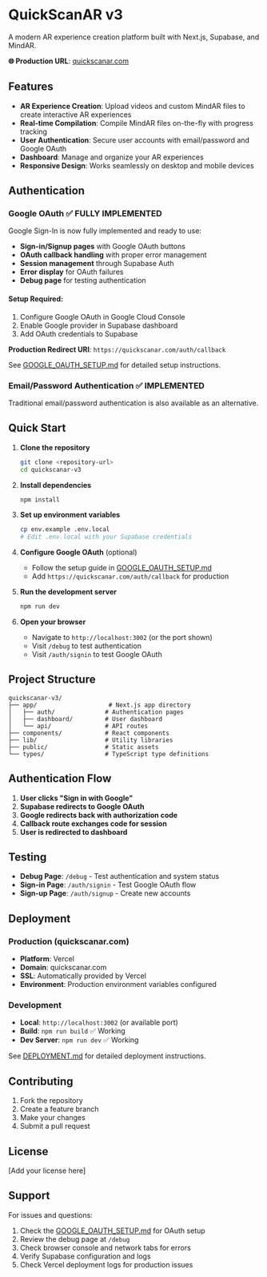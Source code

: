 # QuickScanAR v3

A modern AR experience creation platform built with Next.js, Supabase, and MindAR.

**🌐 Production URL**: [quickscanar.com](https://quickscanar.com)

## Features

- **AR Experience Creation**: Upload videos and custom MindAR files to create interactive AR experiences
- **Real-time Compilation**: Compile MindAR files on-the-fly with progress tracking
- **User Authentication**: Secure user accounts with email/password and Google OAuth
- **Dashboard**: Manage and organize your AR experiences
- **Responsive Design**: Works seamlessly on desktop and mobile devices

## Authentication

### Google OAuth ✅ **FULLY IMPLEMENTED**

Google Sign-In is now fully implemented and ready to use:

- **Sign-in/Signup pages** with Google OAuth buttons
- **OAuth callback handling** with proper error management
- **Session management** through Supabase Auth
- **Error display** for OAuth failures
- **Debug page** for testing authentication

#### Setup Required:
1. Configure Google OAuth in Google Cloud Console
2. Enable Google provider in Supabase dashboard
3. Add OAuth credentials to Supabase

**Production Redirect URI**: `https://quickscanar.com/auth/callback`

See [GOOGLE_OAUTH_SETUP.md](./GOOGLE_OAUTH_SETUP.md) for detailed setup instructions.

### Email/Password Authentication ✅ **IMPLEMENTED**

Traditional email/password authentication is also available as an alternative.

## Quick Start

1. **Clone the repository**
   ```bash
   git clone <repository-url>
   cd quickscanar-v3
   ```

2. **Install dependencies**
   ```bash
   npm install
   ```

3. **Set up environment variables**
   ```bash
   cp env.example .env.local
   # Edit .env.local with your Supabase credentials
   ```

4. **Configure Google OAuth** (optional)
   - Follow the setup guide in [GOOGLE_OAUTH_SETUP.md](./GOOGLE_OAUTH_SETUP.md)
   - Add `https://quickscanar.com/auth/callback` for production

5. **Run the development server**
   ```bash
   npm run dev
   ```

6. **Open your browser**
   - Navigate to `http://localhost:3002` (or the port shown)
   - Visit `/debug` to test authentication
   - Visit `/auth/signin` to test Google OAuth

## Project Structure

```
quickscanar-v3/
├── app/                    # Next.js app directory
│   ├── auth/              # Authentication pages
│   ├── dashboard/         # User dashboard
│   └── api/               # API routes
├── components/            # React components
├── lib/                   # Utility libraries
├── public/                # Static assets
└── types/                 # TypeScript type definitions
```

## Authentication Flow

1. **User clicks "Sign in with Google"**
2. **Supabase redirects to Google OAuth**
3. **Google redirects back with authorization code**
4. **Callback route exchanges code for session**
5. **User is redirected to dashboard**

## Testing

- **Debug Page**: `/debug` - Test authentication and system status
- **Sign-in Page**: `/auth/signin` - Test Google OAuth flow
- **Sign-up Page**: `/auth/signup` - Create new accounts

## Deployment

### Production (quickscanar.com)
- **Platform**: Vercel
- **Domain**: quickscanar.com
- **SSL**: Automatically provided by Vercel
- **Environment**: Production environment variables configured

### Development
- **Local**: `http://localhost:3002` (or available port)
- **Build**: `npm run build` ✅ Working
- **Dev Server**: `npm run dev` ✅ Working

See [DEPLOYMENT.md](./DEPLOYMENT.md) for detailed deployment instructions.

## Contributing

1. Fork the repository
2. Create a feature branch
3. Make your changes
4. Submit a pull request

## License

[Add your license here]

## Support

For issues and questions:
1. Check the [GOOGLE_OAUTH_SETUP.md](./GOOGLE_OAUTH_SETUP.md) for OAuth setup
2. Review the debug page at `/debug`
3. Check browser console and network tabs for errors
4. Verify Supabase configuration and logs
5. Check Vercel deployment logs for production issues 